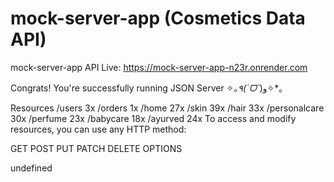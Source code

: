# mock-server-app (Cosmetics Data API)
mock-server-app
API Live:  https://mock-server-app-n23r.onrender.com


Congrats!
You're successfully running JSON Server
✧*｡٩(ˊᗜˋ*)و✧*｡

Resources
/users 3x
/orders 1x
/home 27x
/skin 39x
/hair 33x
/personalcare 30x
/perfume 23x
/babycare 18x
/ayurved 24x
To access and modify resources, you can use any HTTP method:

GET POST PUT PATCH DELETE OPTIONS

undefined
